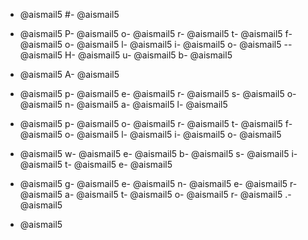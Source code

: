 - @aismail5
#- @aismail5
 - @aismail5
P- @aismail5
o- @aismail5
r- @aismail5
t- @aismail5
f- @aismail5
o- @aismail5
l- @aismail5
i- @aismail5
o- @aismail5
-- @aismail5
H- @aismail5
u- @aismail5
b- @aismail5

- @aismail5
A- @aismail5
 - @aismail5
p- @aismail5
e- @aismail5
r- @aismail5
s- @aismail5
o- @aismail5
n- @aismail5
a- @aismail5
l- @aismail5
 - @aismail5
p- @aismail5
o- @aismail5
r- @aismail5
t- @aismail5
f- @aismail5
o- @aismail5
l- @aismail5
i- @aismail5
o- @aismail5
 - @aismail5
w- @aismail5
e- @aismail5
b- @aismail5
s- @aismail5
i- @aismail5
t- @aismail5
e- @aismail5
 - @aismail5
g- @aismail5
e- @aismail5
n- @aismail5
e- @aismail5
r- @aismail5
a- @aismail5
t- @aismail5
o- @aismail5
r- @aismail5
.- @aismail5

- @aismail5
